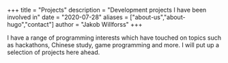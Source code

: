 +++
title = "Projects"
description = "Development projects I have been involved in"
date = "2020-07-28"
aliases = ["about-us","about-hugo","contact"]
author = "Jakob Willforss"
+++

I have a range of programming interests which have touched on topics such as hackathons, Chinese study, game programming and more. I will put up a selection of projects here ahead.


